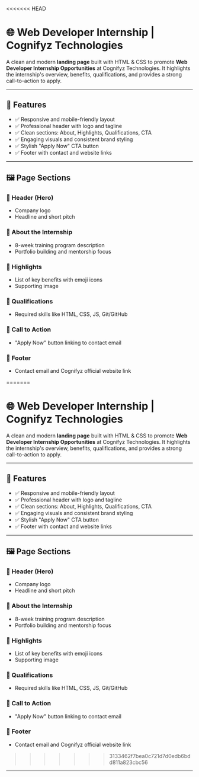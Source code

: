 <<<<<<< HEAD
# 🌐 Web Developer Internship | Cognifyz Technologies

A clean and modern **landing page** built with HTML & CSS to promote **Web Developer Internship Opportunities** at Cognifyz Technologies. It highlights the internship's overview, benefits, qualifications, and provides a strong call-to-action to apply.

---

## 🚀 Features

- ✅ Responsive and mobile-friendly layout
- ✅ Professional header with logo and tagline
- ✅ Clean sections: About, Highlights, Qualifications, CTA
- ✅ Engaging visuals and consistent brand styling
- ✅ Stylish "Apply Now" CTA button
- ✅ Footer with contact and website links

---

## 🖼️ Page Sections

### 🔹 Header (Hero)
- Company logo
- Headline and short pitch

### 🔹 About the Internship
- 8-week training program description
- Portfolio building and mentorship focus

### 🔹 Highlights
- List of key benefits with emoji icons
- Supporting image

### 🔹 Qualifications
- Required skills like HTML, CSS, JS, Git/GitHub

### 🔹 Call to Action
- "Apply Now" button linking to contact email

### 🔹 Footer
- Contact email and Cognifyz official website link

=======
# 🌐 Web Developer Internship | Cognifyz Technologies

A clean and modern **landing page** built with HTML & CSS to promote **Web Developer Internship Opportunities** at Cognifyz Technologies. It highlights the internship's overview, benefits, qualifications, and provides a strong call-to-action to apply.

---

## 🚀 Features

- ✅ Responsive and mobile-friendly layout
- ✅ Professional header with logo and tagline
- ✅ Clean sections: About, Highlights, Qualifications, CTA
- ✅ Engaging visuals and consistent brand styling
- ✅ Stylish "Apply Now" CTA button
- ✅ Footer with contact and website links

---

## 🖼️ Page Sections

### 🔹 Header (Hero)
- Company logo
- Headline and short pitch

### 🔹 About the Internship
- 8-week training program description
- Portfolio building and mentorship focus

### 🔹 Highlights
- List of key benefits with emoji icons
- Supporting image

### 🔹 Qualifications
- Required skills like HTML, CSS, JS, Git/GitHub

### 🔹 Call to Action
- "Apply Now" button linking to contact email

### 🔹 Footer
- Contact email and Cognifyz official website link

>>>>>>> 3133462f7bea0c721d7d0edb6bdd811a823cbc56
---